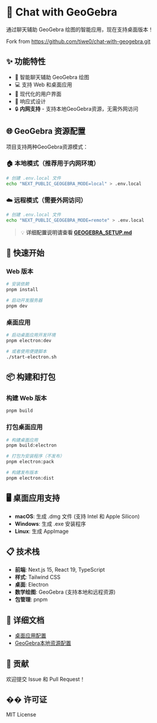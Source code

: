 # 🎨 Chat with GeoGebra

通过聊天辅助 GeoGebra 绘图的智能应用，现在支持桌面版本！

Fork from https://github.com/tiwe0/chat-with-geogebra.git

## ✨ 功能特性

- 🤖 智能聊天辅助 GeoGebra 绘图
- 💻 支持 Web 和桌面应用
- 🎨 现代化的用户界面
- 📱 响应式设计
- 🔒 **内网支持** - 支持本地GeoGebra资源，无需外网访问

## 🌐 GeoGebra 资源配置

项目支持两种GeoGebra资源模式：

### 🏠 本地模式（推荐用于内网环境）
```bash
# 创建 .env.local 文件
echo "NEXT_PUBLIC_GEOGEBRA_MODE=local" > .env.local
```

### ☁️ 远程模式（需要外网访问）
```bash
# 创建 .env.local 文件
echo "NEXT_PUBLIC_GEOGEBRA_MODE=remote" > .env.local
```

> 💡 **详细配置说明请查看 [GEOGEBRA_SETUP.md](./GEOGEBRA_SETUP.md)**

## 🚀 快速开始

### Web 版本

```bash
# 安装依赖
pnpm install

# 启动开发服务器
pnpm dev
```

### 桌面应用

```bash
# 启动桌面应用开发环境
pnpm electron:dev

# 或者使用便捷脚本
./start-electron.sh
```

## 📦 构建和打包

### 构建 Web 版本
```bash
pnpm build
```

### 打包桌面应用
```bash
# 构建桌面应用
pnpm build:electron

# 打包为安装程序（不发布）
pnpm electron:pack

# 构建发布版本
pnpm electron:dist
```

## 🖥️ 桌面应用支持

- **macOS**: 生成 .dmg 文件 (支持 Intel 和 Apple Silicon)
- **Windows**: 生成 .exe 安装程序
- **Linux**: 生成 AppImage

## 📋 技术栈

- **前端**: Next.js 15, React 19, TypeScript
- **样式**: Tailwind CSS
- **桌面**: Electron
- **数学绘图**: GeoGebra (支持本地和远程资源)
- **包管理**: pnpm

## 📖 详细文档

- [桌面应用配置](./ELECTRON_README.md)
- [GeoGebra本地资源配置](./GEOGEBRA_SETUP.md)

## 🤝 贡献

欢迎提交 Issue 和 Pull Request！

## �� 许可证

MIT License

